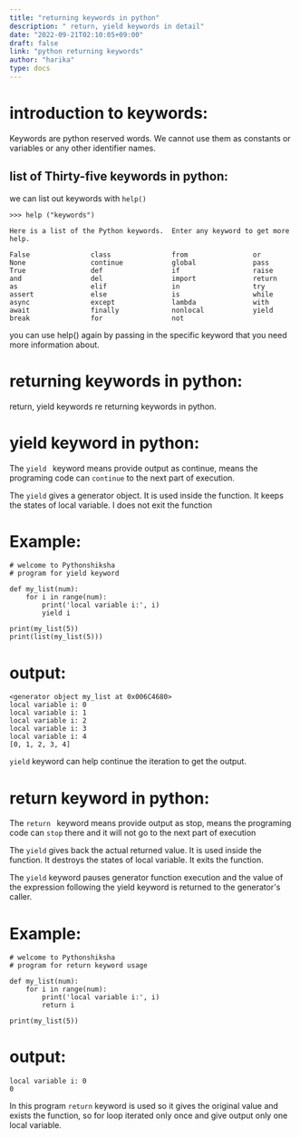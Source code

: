 ```yaml
---
title: "returning keywords in python"
description: " return, yield keywords in detail"
date: "2022-09-21T02:10:05+09:00"
draft: false
link: "python returning keywords"
author: "harika"
type: docs
---
```


# introduction to keywords:
Keywords are python reserved words.
We cannot use them as constants or variables or any other identifier names.

## list of Thirty-five keywords in python:
we can list out keywords with `help()` 
```
>>> help ("keywords")

Here is a list of the Python keywords.  Enter any keyword to get more help.

False               class               from                or
None                continue            global              pass
True                def                 if                  raise
and                 del                 import              return
as                  elif                in                  try
assert              else                is                  while
async               except              lambda              with
await               finally             nonlocal            yield
break               for                 not                 
```

you can use help() again by passing in the specific keyword that you need more information about. 

# returning keywords in python:
return, yield keywords re returning keywords in python.

# yield keyword in python:
The `yield ` keyword means provide output as continue, means the programing code can `continue` to the next part of execution.

The `yield` gives a generator object.
It is used inside the function.
It keeps the states of local variable.
I does not exit the function

# Example:
```
# welcome to Pythonshiksha
# program for yield keyword 

def my_list(num):
    for i in range(num):
        print('local variable i:', i)
        yield i

print(my_list(5))
print(list(my_list(5)))
```
# output:
```
<generator object my_list at 0x006C4680>
local variable i: 0
local variable i: 1
local variable i: 2
local variable i: 3
local variable i: 4
[0, 1, 2, 3, 4]
```
`yield` keyword can help continue the iteration to get the output.

# return keyword in python:
The `return ` keyword means provide output as stop, means the programing code can `stop` there and it will not go to the next part of execution

The `yield` gives back the actual returned value.
It is used inside the function.
It destroys the states of local variable.
It exits the function.

The `yield` keyword pauses generator function execution and the value of the expression following the yield keyword is returned to the generator's caller.

# Example:
```
# welcome to Pythonshiksha
# program for return keyword usage

def my_list(num):
    for i in range(num):
        print('local variable i:', i)
        return i

print(my_list(5))
```
# output:
```
local variable i: 0
0
```
In this program `return` keyword is used so it gives the original value and exists the function, so for loop iterated only once and give output only one local variable.



